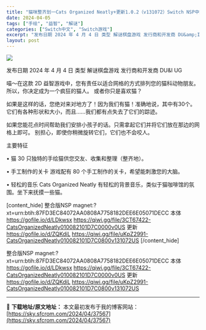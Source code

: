 ```yaml
---
title: "猫咪整齐划一Cats Organized Neatly+更新1.0.2（v131072）Switch NSP中文 131M"
date: 2024-04-05
tags: ["手绘", "益智", "解谜"]
categories: ["Switch中文", "Switch游戏"]
excerpt: "发布日期 2024 年 4 月 4 日 类型 解谜棋盘游戏 发行商和开发商 DU&amp;I UG 喵〜在这款 2D 益智游戏中，您有责任以适合网格的方式排列您的猫科动物朋友。 所以，你决定成为一个疯狂的猫人。 或者你只是喜欢猫？ 如果是这样的话，您绝对来对地方了！因为我们有猫！准确地说，其中有30&hellip;"
layout: post
---
```


<img class="aligncenter" src="https://sky.sfcrom.com/wp-content/uploads/2024/04/20240405134814-a6842.png" />

发布日期 2024 年 4 月 4 日
类型 解谜棋盘游戏
发行商和开发商 DU&amp;I UG

喵〜在这款 2D 益智游戏中，您有责任以适合网格的方式排列您的猫科动物朋友。
所以，你决定成为一个疯狂的猫人。
或者你只是喜欢猫？

如果是这样的话，您绝对来对地方了！因为我们有猫！准确地说，其中有30个。它们有各种形状和大小，而且……我们都有点失去了它们的踪迹。

如果您能花点时间帮助我们安排小孩子的话。只需拿起它们并将它们放在那边的网格上即可。
别担心，即使你稍微旋转它们，它们也不会咬人。

主要特征

• 猫
30 只独特的手绘猫供您交友、收集和整理（整齐地）。

• 手工制作的关卡
游戏配有 80 个手工制作的关卡，希望能刺激您的大脑。

• 轻松的音乐
Cats Organized Neatly 有轻松的背景音乐，类似于猫咖啡馆的氛围。坐下来抚摸一些猫。

[content_hide]
整合版NSP
magnet:?xt=urn:btih:87FD3EC84072AA0808A7758182DEE6E05071DECC
本体
https://gofile.io/d/LDkwsx
https://qiwi.gg/file/3CT67422-CatsOrganizedNeatly010082101D7C0000v0US
更新
https://gofile.io/d/ZQKdiL
https://qiwi.gg/file/uKpZ2991-CatsOrganizedNeatly010082101D7C0800v131072US
[/content_hide]

<!--wechatfans start-->
整合版NSP
magnet:?xt=urn:btih:87FD3EC84072AA0808A7758182DEE6E05071DECC
本体
https://gofile.io/d/LDkwsx
https://qiwi.gg/file/3CT67422-CatsOrganizedNeatly010082101D7C0000v0US
更新
https://gofile.io/d/ZQKdiL
https://qiwi.gg/file/uKpZ2991-CatsOrganizedNeatly010082101D7C0800v131072US
<!--wechatfans end-->

---
📖 **下载地址/原文地址：** 本文最初发布于我的博客网站：[https://sky.sfcrom.com/2024/04/37567](https://sky.sfcrom.com/2024/04/37567)
